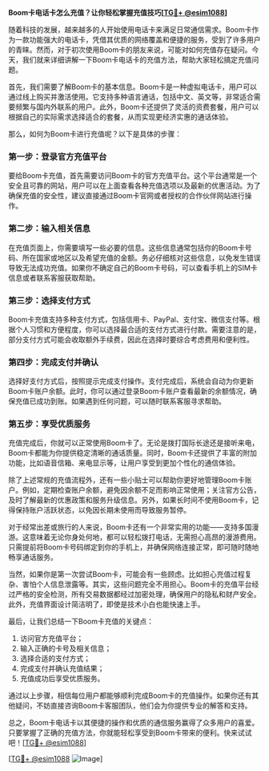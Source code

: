 **Boom卡电话卡怎么充值？让你轻松掌握充值技巧[[TG💪+ @esim1088](https://t.me/s/esim1088)]**

随着科技的发展，越来越多的人开始使用电话卡来满足日常通信需求。Boom卡作为一款功能强大的电话卡，凭借其优质的网络覆盖和便捷的服务，受到了许多用户的青睐。然而，对于初次使用Boom卡的朋友来说，可能对如何充值存在疑问。今天，我们就来详细讲解一下Boom卡电话卡的充值方法，帮助大家轻松搞定充值问题。

首先，我们需要了解Boom卡的基本信息。Boom卡是一种虚拟电话卡，用户可以通过线上购买并激活使用。它支持多种语言通话，包括中文、英文等，非常适合需要频繁与国内外联系的用户。此外，Boom卡还提供了灵活的资费套餐，用户可以根据自己的实际需求选择适合的套餐，从而实现更经济实惠的通话体验。

那么，如何为Boom卡进行充值呢？以下是具体的步骤：

### **第一步：登录官方充值平台**
要给Boom卡充值，首先需要访问Boom卡的官方充值平台。这个平台通常是一个安全且可靠的网站，用户可以在上面查看各种充值选项以及最新的优惠活动。为了确保充值的安全性，建议直接通过Boom卡官网或者授权的合作伙伴网站进行操作。

### **第二步：输入相关信息**
在充值页面上，你需要填写一些必要的信息。这些信息通常包括你的Boom卡号码、所在国家或地区以及希望充值的金额。务必仔细核对这些信息，以免发生错误导致无法成功充值。如果你不确定自己的Boom卡号码，可以查看手机上的SIM卡信息或者联系客服获取帮助。

### **第三步：选择支付方式**
Boom卡充值支持多种支付方式，包括信用卡、PayPal、支付宝、微信支付等。根据个人习惯和方便程度，你可以选择最合适的支付方式进行付款。需要注意的是，部分支付方式可能会收取额外手续费，因此在选择时要综合考虑费用和便利性。

### **第四步：完成支付并确认**
选择好支付方式后，按照提示完成支付操作。支付完成后，系统会自动为你更新Boom卡账户余额。此时，你可以通过登录Boom卡账户查看最新的余额情况，确保充值已成功到账。如果遇到任何问题，可以随时联系客服寻求帮助。

### **第五步：享受优质服务**
充值完成后，你就可以正常使用Boom卡了。无论是拨打国际长途还是接听来电，Boom卡都能为你提供稳定清晰的通话质量。同时，Boom卡还提供了丰富的附加功能，比如语音信箱、来电显示等，让用户享受到更加个性化的通信体验。

除了上述常规的充值流程外，还有一些小贴士可以帮助你更好地管理Boom卡账户。例如，定期检查账户余额，避免因余额不足而影响正常使用；关注官方公告，及时了解最新的优惠政策和服务升级信息。另外，如果长时间不使用Boom卡，记得保持账户活跃状态，以免因长期未使用而导致服务暂停。

对于经常出差或旅行的人来说，Boom卡还有一个非常实用的功能——支持多国漫游。这意味着无论你身处何地，都可以轻松拨打电话，无需担心高昂的漫游费用。只需提前将Boom卡号码绑定到你的手机上，并确保网络连接正常，即可随时随地畅享通话服务。

当然，如果你是第一次尝试Boom卡，可能会有一些顾虑。比如担心充值过程复杂、害怕个人信息泄露等。其实，这些问题完全不用担心。Boom卡的充值平台经过严格的安全检测，所有交易数据都经过加密处理，确保用户的隐私和财产安全。此外，充值界面设计简洁明了，即使是技术小白也能快速上手。

最后，让我们总结一下Boom卡充值的关键点：
1. 访问官方充值平台；
2. 输入正确的卡号及相关信息；
3. 选择合适的支付方式；
4. 完成支付并确认充值结果；
5. 充值成功后享受优质服务。

通过以上步骤，相信每位用户都能够顺利完成Boom卡的充值操作。如果你还有其他疑问，不妨直接咨询Boom卡客服团队，他们会为你提供专业的解答和支持。

总之，Boom卡电话卡以其便捷的操作和优质的通信服务赢得了众多用户的喜爱。只要掌握了正确的充值方法，你就能轻松享受到Boom卡带来的便利。快来试试吧！[[TG💪+ @esim1088](https://t.me/s/esim1088)]

[[TG💪+ @esim1088](https://t.me/s/esim1088) ![Image](https://i.postimg.cc/4NQfJmqS/Snipaste-2025-05-13-00-14-12.png)]